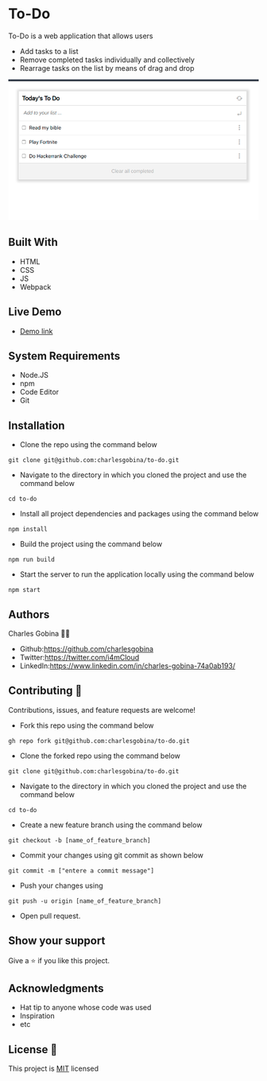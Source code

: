 # To-Do 
To-Do is a web application that allows users 
* Add tasks to a list
* Remove completed tasks individually and collectively
* Rearrage tasks on the list by means of drag and drop

![To-Do](src/todo.png)

## Built With
* HTML
* CSS
* JS
* Webpack

## Live Demo
* [Demo link](https://charlesgobina-todo.netlify.app/)

## System Requirements
* Node.JS
* npm
* Code Editor
* Git

## Installation
* Clone the repo using the command below

```
git clone git@github.com:charlesgobina/to-do.git
```

* Navigate to the directory in which you cloned the project and use the command below

```
cd to-do
```

* Install all project dependencies and packages using the command below

```
npm install
```

* Build the project using the command below

```
npm run build
```

* Start the server to run the application locally using the command below

```
npm start
```

## Authors
Charles Gobina :student: 
* Github:https://github.com/charlesgobina 
* Twitter:https://twitter.com/i4mCloud
* LinkedIn:https://www.linkedin.com/in/charles-gobina-74a0ab193/

## Contributing :handshake:
Contributions, issues, and feature requests are welcome!
* Fork this repo using the command below

```
gh repo fork git@github.com:charlesgobina/to-do.git
```
* Clone the forked repo using the command below

```
git clone git@github.com:charlesgobina/to-do.git
```

* Navigate to the directory in which you cloned the project and use the command below

```
cd to-do
```

* Create a new feature branch using the command below

```
git checkout -b [name_of_feature_branch]
```

* Commit your changes using git commit as shown below

```
git commit -m ["entere a commit message"]
```

* Push your changes using

```
git push -u origin [name_of_feature_branch]
```
* Open pull request.


## Show your support
Give a 	:star: if you like this project.

## Acknowledgments
* Hat tip to anyone whose code was used
* Inspiration
* etc

## License :memo:
This project is [MIT](https://github.com/microverseinc/readme-template/blob/master/MIT.md) licensed